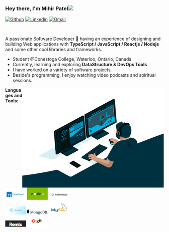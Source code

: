 ### Hey there, I'm Mihir Patel<img src="https://media.giphy.com/media/hvRJCLFzcasrR4ia7z/giphy.gif" width="25px">

[![Github](https://img.shields.io/badge/-Github-000?style=flat&logo=Github&logoColor=white)](https://github.com/Mihiirr)
[![Linkedin](https://img.shields.io/badge/-LinkedIn-blue?style=flat&logo=Linkedin&logoColor=white)](https://www.linkedin.com/in/mihir-patel-01b601195)
[![Gmail](https://img.shields.io/badge/-Gmail-c14438?style=flat&logo=Gmail&logoColor=white)](mailto:patelmihir2626@gmail.com)

<br />

A passionate Software Developer 🚀 having an experience of designing and building Web applications with **TypeScript / JavaScript / Reactjs / Nodejs** and some other cool libraries and frameworks.

- Student @Conestoga College, Waterloo, Ontario, Canada
- Currently, learning and exploring **DataStructure & DevOps Tools**
- I have worked on a variety of software projects.
- Beside's programming, I enjoy watching video podcasts and spiritual sessions.

<img align="right" alt="GIF" src="https://github.com/Mihiirr/Mihiirr/blob/main/images/code.gif?raw=true" width="450" height="320" />

**Languages and Tools:**

<p>
  
  <code><img width="13%" src="./images/ts_logo.png"></code>
  <code><img width="13%" src="./images/nodejs.png"></code>
  <code><img width="13%" src="./images/tailwind.png"></code>
  <br />
  <code><img width="13%" src="./images/reactjs.jpeg"></code>
  <code><img width="13%" src="./images/mongodb.png"></code>
  <code><img width="13%" src="./images/mysql.png"></code>
  <br />
  <code><img width="13%" src="./images/remixjs.jpeg"></code>
  <code><img width="13%" src="./images/git.png"></code>
  <br />
 
</p>
